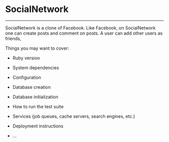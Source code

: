 # SocialNetwork

-------------------------------------------------

SocialNetwork is a clone of Facebook. Like Facebook, on SocialNetwork one can create posts and comment on posts. A user can add other users as friends, 

Things you may want to cover:

* Ruby version

* System dependencies

* Configuration

* Database creation

* Database initialization

* How to run the test suite

* Services (job queues, cache servers, search engines, etc.)

* Deployment instructions

* ...
